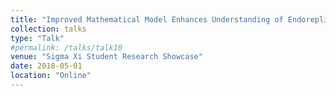 ```yaml
---
title: "Improved Mathematical Model Enhances Understanding of Endoreplication in Arabidopsis Trichomes with 4D Visualization "
collection: talks
type: "Talk"
#permalink: /talks/talk10
venue: "Sigma Xi Student Research Showcase"
date: 2018-05-01
location: "Online"
---
```

